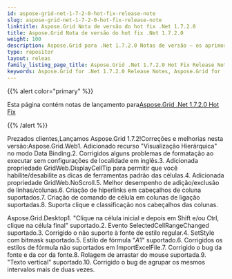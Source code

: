 ```yaml
---
id: aspose-grid-net-1-7-2-0-hot-fix-release-note
slug: aspose-grid-net-1-7-2-0-hot-fix-release-note
linktitle: Aspose.Grid Nota de versão do hot fix .Net 1.7.2.0
title: Aspose.Grid Nota de versão do hot fix .Net 1.7.2.0
weight: 100
description: Aspose.Grid para .Net 1.7.2.0 Notas de versão – os aprimoramentos mais recentes, novos recursos e correções
type: repositor
layout: releas
family_listing_page_title: Aspose.Grid .Net 1.7.2.0 Hot Fix Release Note
keywords: Aspose.Grid for .Net 1.7.2.0 Release Notes, Aspose.Grid for .Net 1.7.2.0 updates and fixe
---
```

{{% alert color="primary" %}} 

 Esta página contém notas de lançamento para[Aspose.Grid .Net 1.7.2.0 Hot Fix](https://releases.aspose.com/cells/net/new-releases/aspose.grid-.net-1.7.2.0-hot-fix/)

{{% /alert %}} 

 Prezados clientes,Lançamos Aspose.Grid 1.7.2!Correções e melhorias nesta versão:Aspose.Grid.Web1. Adicionado recurso "Visualização Hierárquica" no modo Data Binding.2. Corrigidos alguns problemas de formatação ao executar sem configurações de localidade em inglês.3. Adicionada propriedade GridWeb.DisplayCellTip para permitir que você habilite/desabilite as dicas de ferramentas padrão das células.4. Adicionada propriedade GridWeb.NoScroll.5. Melhor desempenho de adição/exclusão de linhas/colunas.6. Criação de hiperlinks em cabeçalhos de coluna suportados.7. Criação de comando de célula em colunas de ligação suportadas.8. Suporta clique e classificação nos cabeçalhos das colunas.

Aspose.Grid.Desktop1. "Clique na célula inicial e depois em Shift e/ou Ctrl, clique na célula final" suportado.2. Evento SelectedCellRangeChanged suportado.3. Corrigido o não suporte à fonte de estilo regular.4. SetStyle com bitmask suportado.5. Estilo de fórmula "$A$1" suportado.6. Corrigidos os estilos de fórmula não suportados em ImportExcelFile.7. Corrigido o bug da fonte e da cor da fonte.8. Rolagem de arrastar do mouse suportada.9. "Texto vertical" suportado.10. Corrigido o bug de agrupar os mesmos intervalos mais de duas vezes.
